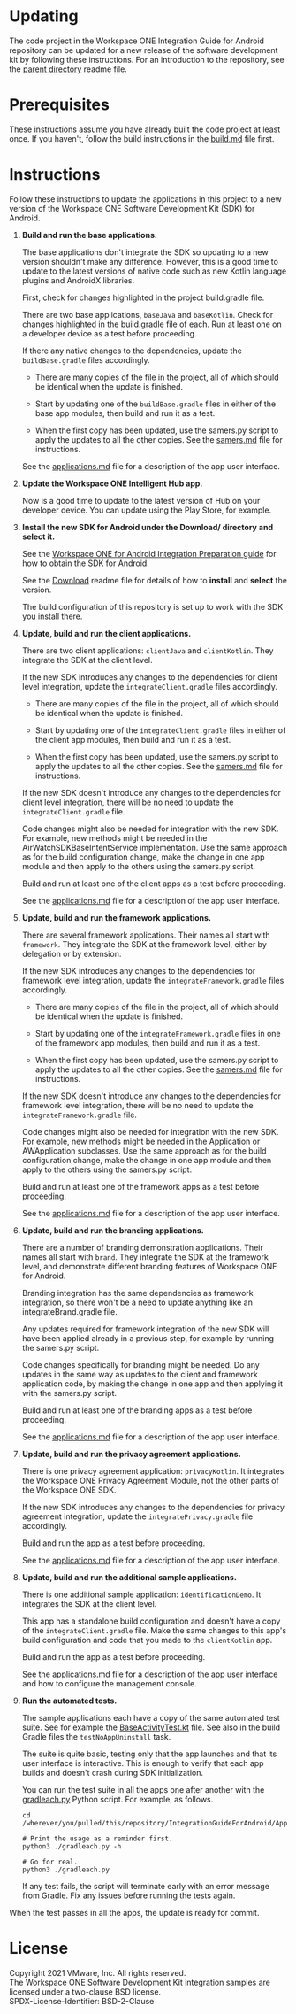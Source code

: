 # Updating
The code project in the Workspace ONE Integration Guide for Android repository
can be updated for a new release of the software development kit by following
these instructions. For an introduction to the repository, see the
[parent directory](..) readme file.

# Prerequisites
These instructions assume you have already built the code project at least once.
If you haven't, follow the build instructions in the [build.md](build.md) file
first.

# Instructions
Follow these instructions to update the applications in this project to a new
version of the Workspace ONE Software Development Kit (SDK) for Android.

1.  **Build and run the base applications.**

    The base applications don't integrate the SDK so updating to a new version
    shouldn't make any difference. However, this is a good time to update to the
    latest versions of native code such as new Kotlin language plugins and
    AndroidX libraries.

    First, check for changes highlighted in the project build.gradle file.
    
    There are two base applications, `baseJava` and `baseKotlin`. Check for
    changes highlighted in the build.gradle file of each. Run at least one on a
    developer device as a test before proceeding.

    If there any native changes to the dependencies, update the
    `buildBase.gradle` files accordingly.
    
    -   There are many copies of the file in the project, all of which should be
        identical when the update is finished.
    
    -   Start by updating one of the `buildBase.gradle` files in either of the
        base app modules, then build and run it as a test.

    -   When the first copy has been updated, use the samers.py script to apply
        the updates to all the other copies. See the [samers.md](samers.md) file
        for instructions.
    
    See the [applications.md](applications.md) file for a description of the app
    user interface.

2.  **Update the Workspace ONE Intelligent Hub app.**

    Now is a good time to update to the latest version of Hub on your developer
    device. You can update using the Play Store, for example.

3.  **Install the new SDK for Android under the Download/ directory and select
    it.**
    
    See the [Workspace ONE for Android Integration Preparation guide](../Guides/02Preparation/WorkspaceONE_Android_IntegrationPreparation.md) for how to obtain the SDK
    for Android.

    See the [Download](../Download) readme file for details of how to
    **install** and **select** the version.

    The build configuration of this repository is set up to work with the SDK
    you install there.

4.  **Update, build and run the client applications.**

    There are two client applications: `clientJava` and `clientKotlin`. They
    integrate the SDK at the client level.

    If the new SDK introduces any changes to the dependencies for client level
    integration, update the `integrateClient.gradle` files accordingly.
    
    -   There are many copies of the file in the project, all of which should be
        identical when the update is finished.
    
    -   Start by updating one of the `integrateClient.gradle` files in either of
        the client app modules, then build and run it as a test.

    -   When the first copy has been updated, use the samers.py script to apply
        the updates to all the other copies. See the [samers.md](samers.md) file
        for instructions.
    
    If the new SDK doesn't introduce any changes to the dependencies for client
    level integration, there will be no need to update the
    `integrateClient.gradle` file.
    
    Code changes might also be needed for integration with the new SDK. For
    example, new methods might be needed in the AirWatchSDKBaseIntentService
    implementation. Use the same approach as for the build configuration change,
    make the change in one app module and then apply to the others using the
    samers.py script.
    
    Build and run at least one of the client apps as a test before proceeding.

    See the [applications.md](applications.md) file for a description of the app
    user interface.

5.  **Update, build and run the framework applications.**

    There are several framework applications. Their names all start with
    `framework`. They integrate the SDK at the framework level, either by
    delegation or by extension.

    If the new SDK introduces any changes to the dependencies for framework
    level integration, update the `integrateFramework.gradle` files accordingly.

    -   There are many copies of the file in the project, all of which should be
        identical when the update is finished.
    
    -   Start by updating one of the `integrateFramework.gradle` files in one of
        the framework app modules, then build and run it as a test.

    -   When the first copy has been updated, use the samers.py script to apply
        the updates to all the other copies. See the [samers.md](samers.md) file
        for instructions.
    
    If the new SDK doesn't introduce any changes to the dependencies for
    framework level integration, there will be no need to update the
    `integrateFramework.gradle` file.

    Code changes might also be needed for integration with the new SDK. For
    example, new methods might be needed in the Application or AWApplication
    subclasses. Use the same approach as for the build configuration change,
    make the change in one app module and then apply to the others using the
    samers.py script.
    
    Build and run at least one of the framework apps as a test before
    proceeding.

    See the [applications.md](applications.md) file for a description of the app
    user interface.

6.  **Update, build and run the branding applications.**

    There are a number of branding demonstration applications. Their names all
    start with `brand`. They integrate the SDK at the framework level, and
    demonstrate different branding features of Workspace ONE for Android.

    Branding integration has the same dependencies as framework integration, so
    there won't be a need to update anything like an integrateBrand.gradle file.

    Any updates required for framework integration of the new SDK will have been
    applied already in a previous step, for example by running the samers.py
    script.

    Code changes specifically for branding might be needed. Do any updates in
    the same way as updates to the client and framework application code, by
    making the change in one app and then applying it with the samers.py script.

    Build and run at least one of the branding apps as a test before proceeding.

    See the [applications.md](applications.md) file for a description of the app
    user interface.

7.  **Update, build and run the privacy agreement applications.**

    There is one privacy agreement application: `privacyKotlin`. It integrates
    the Workspace ONE Privacy Agreement Module, not the other parts of the
    Workspace ONE SDK.

    If the new SDK introduces any changes to the dependencies for privacy
    agreement integration, update the `integratePrivacy.gradle` file
    accordingly.

    Build and run the app as a test before proceeding.

    See the [applications.md](applications.md) file for a description of the app
    user interface.

8.  **Update, build and run the additional sample applications.**

    There is one additional sample application: `identificationDemo`. It
    integrates the SDK at the client level.

    This app has a standalone build configuration and doesn't have a copy of the
    `integrateClient.gradle` file. Make the same changes to this app's build
    configuration and code that you made to the `clientKotlin` app.

    Build and run the app as a test before proceeding.

    See the [applications.md](applications.md) file for a description of the app
    user interface and how to configure the management console.

9.  **Run the automated tests.**

    The sample applications each have a copy of the same automated test suite.
    See for example the
    [BaseActivityTest.kt](../Apps/frameworkDelegateKotlin/src/androidTest/java/com/example/integrationguide/BaseActivityTest.kt)
    file. See also in the build Gradle files the `testNoAppUninstall` task.

    The suite is quite basic, testing only that the app launches and that its
    user interface is interactive. This is enough to verify that each app builds
    and doesn't crash during SDK initialization.

    You can run the test suite in all the apps one after another with the
    [gradleach.py](../Apps/gradleach.py) Python script. For example, as follows.

        cd /wherever/you/pulled/this/repository/IntegrationGuideForAndroid/Apps

        # Print the usage as a reminder first.
        python3 ./gradleach.py -h

        # Go for real.
        python3 ./gradleach.py

    If any test fails, the script will terminate early with an error message
    from Gradle. Fix any issues before running the tests again.

When the test passes in all the apps, the update is ready for commit.

# License
Copyright 2021 VMware, Inc. All rights reserved.  
The Workspace ONE Software Development Kit integration samples are licensed
under a two-clause BSD license.  
SPDX-License-Identifier: BSD-2-Clause